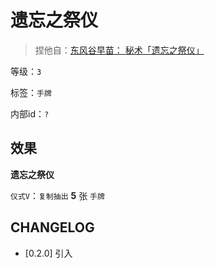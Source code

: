 # 遗忘之祭仪

> 捏他自：[东风谷早苗： 秘术「遗忘之祭仪」](https://thwiki.cc/Gray_Thaumaturgy/%E5%88%86%E6%9E%90%E4%B8%8E%E8%80%83%E6%8D%AE)

等级：`3`

标签：`手牌`

内部id：`?`

## 效果

**遗忘之祭仪**

`仪式V`：`复制抽出` **5** 张 `手牌`

## CHANGELOG

- [0.2.0] 引入
